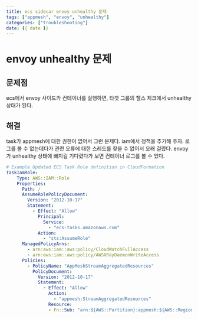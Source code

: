 ```yaml
---
title: ecs sidecar envoy unhealthy 문제
tags: ["appmesh", "envoy", "unhealthy"]
categories: ["troubleshooting"]
date: {{ date }}
---
```


# envoy unhealthy 문제

## 문제점

ecs에서 envoy 사이드카 컨테이너를 실행하면, 타겟 그룹의 헬스 체크에서 unhealthy 상태가 된다.  

## 해결

task가 appmesh에 대한 권한이 없어서 그런 문제다. iam에서 정책을 추가해 주자. 로그를 볼 수 없는데다가 관련 오류에 대한 스레드를 찾을 수 없어서 오래 걸렸다. envoy가 unhealthy 상태에 빠지길 기다렸다가 보면 컨테이너 로그를 볼 수 있다.  


```yaml
# Example Updated ECS Task Role definition in CloudFormation
TaskIamRole:
    Type: AWS::IAM::Role
    Properties:
      Path: /
      AssumeRolePolicyDocument:
        Version: "2012-10-17"
        Statement:
          - Effect: "Allow"
            Principal:
              Service:
                - "ecs-tasks.amazonaws.com"
            Action:
              - "sts:AssumeRole"
      ManagedPolicyArns:
        - arn:aws:iam::aws:policy/CloudWatchFullAccess
        - arn:aws:iam::aws:policy/AWSXRayDaemonWriteAccess
      Policies:
        - PolicyName: "AppMeshStreamAggregatedResources"
          PolicyDocument:
            Version: "2012-10-17"
            Statement:
              - Effect: "Allow"
                Action:
                  - "appmesh:StreamAggregatedResources"
                Resource:
                - Fn::Sub: "arn:${AWS::Partition}:appmesh:${AWS::Region}:${AWS::AccountId}:mesh/my-mesh/virtualNode/my-node"
```